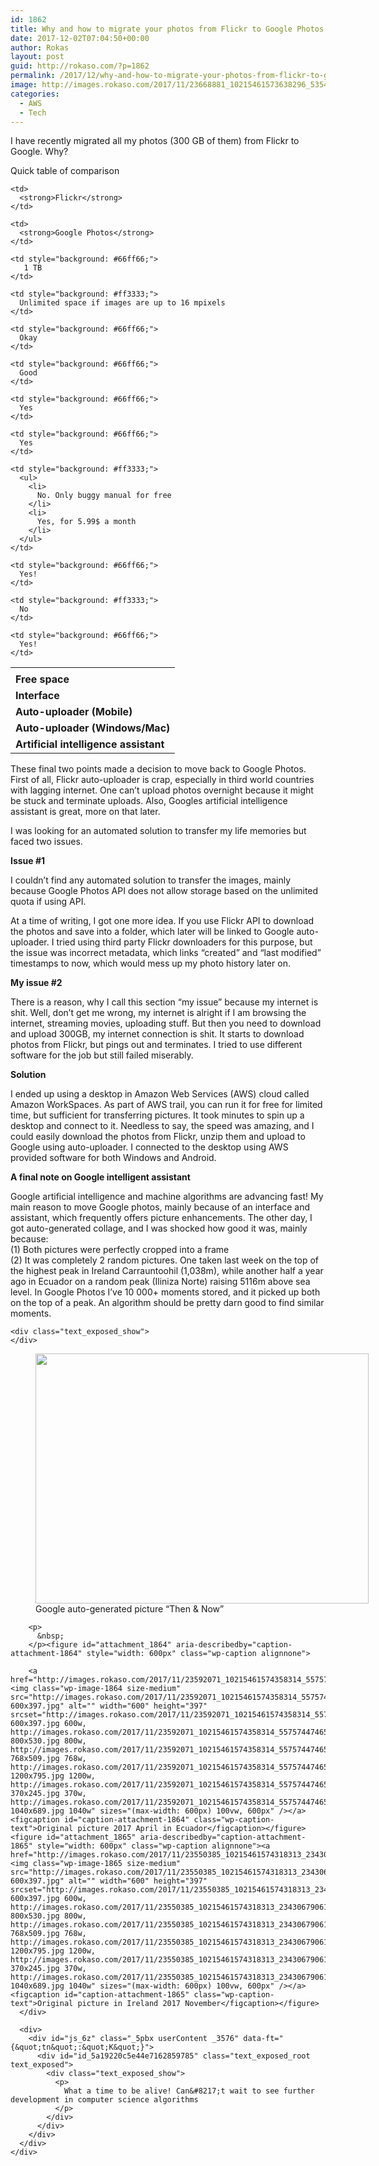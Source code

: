 ```yaml
---
id: 1862
title: Why and how to migrate your photos from Flickr to Google Photos using AWS?
date: 2017-12-02T07:04:50+00:00
author: Rokas
layout: post
guid: http://rokaso.com/?p=1862
permalink: /2017/12/why-and-how-to-migrate-your-photos-from-flickr-to-google-photos-using-aws/
image: http://images.rokaso.com/2017/11/23668881_10215461573638296_5354618564819991642_o.jpg
categories:
  - AWS
  - Tech
---
```

I have recently migrated all my photos (300 GB of them) from Flickr to Google. Why?

Quick table of comparison

<table>
  <tr>
    <td>
    </td>
    
    <td>
      <strong>Flickr</strong>
    </td>
    
    <td>
      <strong>Google Photos</strong>
    </td>
  </tr>
  
  <tr>
    <td>
      <strong>Free space</strong>
    </td>
    
    <td style="background: #66ff66;">
       1 TB
    </td>
    
    <td style="background: #ff3333;">
      Unlimited space if images are up to 16 mpixels
    </td>
  </tr>
  
  <tr>
    <td>
      <strong>Interface</strong>
    </td>
    
    <td style="background: #66ff66;">
      Okay
    </td>
    
    <td style="background: #66ff66;">
      Good
    </td>
  </tr>
  
  <tr>
    <td>
      <strong>Auto-uploader (Mobile)</strong>
    </td>
    
    <td style="background: #66ff66;">
      Yes
    </td>
    
    <td style="background: #66ff66;">
      Yes
    </td>
  </tr>
  
  <tr>
    <td>
      <strong>Auto-uploader (Windows/Mac)</strong>
    </td>
    
    <td style="background: #ff3333;">
      <ul>
        <li>
          No. Only buggy manual for free
        </li>
        <li>
          Yes, for 5.99$ a month
        </li>
      </ul>
    </td>
    
    <td style="background: #66ff66;">
      Yes!
    </td>
  </tr>
  
  <tr>
    <td>
      <strong>Artificial intelligence assistant</strong>
    </td>
    
    <td style="background: #ff3333;">
      No
    </td>
    
    <td style="background: #66ff66;">
      Yes!
    </td>
  </tr>
</table>

These final two points made a decision to move back to Google Photos. First of all, Flickr auto-uploader is crap, especially in third world countries with lagging internet. One can&#8217;t upload photos overnight because it might be stuck and terminate uploads. Also, Googles artificial intelligence assistant is great, more on that later.

I was looking for an automated solution to transfer my life memories but faced two issues.

**Issue #1**

I couldn&#8217;t find any automated solution to transfer the images, mainly because Google Photos API does not allow storage based on the unlimited quota if using API.

At a time of writing, I got one more idea. If you use Flickr API to download the photos and save into a folder, which later will be linked to Google auto-uploader. I tried using third party Flickr downloaders for this purpose, but the issue was incorrect metadata, which links &#8220;created&#8221; and &#8220;last modified&#8221; timestamps to now, which would mess up my photo history later on.

**My issue #2**

There is a reason, why I call this section &#8220;my issue&#8221; because my internet is shit. Well, don&#8217;t get me wrong, my internet is alright if I am browsing the internet, streaming movies, uploading stuff. But then you need to download and upload 300GB, my internet connection is shit. It starts to download photos from Flickr, but pings out and terminates. I tried to use different software for the job but still failed miserably.

**Solution**

I ended up using a desktop in Amazon Web Services (AWS) cloud called Amazon WorkSpaces. As part of AWS trail, you can run it for free for limited time, but sufficient for transferring pictures. It took minutes to spin up a desktop and connect to it. Needless to say, the speed was amazing, and I could easily download the photos from Flickr, unzip them and upload to Google using auto-uploader. I connected to the desktop using AWS provided software for both Windows and Android.

**A final note on Google intelligent assistant**

<div id="js_6z" class="_5pbx userContent _3576" data-ft="{&quot;tn&quot;:&quot;K&quot;}">
  <div id="id_5a19220c5e44e7162859785" class="text_exposed_root text_exposed">
    <p>
      Google artificial intelligence and machine algorithms are advancing fast! My main reason to move Google photos, mainly because of an interface and assistant, which frequently offers picture enhancements. The other day, I got auto-generated collage, and I was shocked how good it was, mainly because:<br /> (1) Both pictures were perfectly cropped into a frame<br /> (2) It was completely 2 random pictures. One taken last week on the top of the highest peak in Irelan<span class="text_exposed_show">d Carrauntoohil (1,038m), while another half a year ago in Ecuador on a random peak (Iliniza Norte) raising 5116m above sea level. In Google Photos I&#8217;ve 10 000+ moments stored, and it picked up both on the top of a peak. An algorithm should be pretty darn good to find similar moments.</span>
    </p>
    
    <div class="text_exposed_show">
    </div>
  </div>
</div>

<div class="_3x-2">
  <div data-ft="{&quot;tn&quot;:&quot;H&quot;}">
    <div class="mtm">
      <div class="_2a2q">
        <figure id="attachment_1863" aria-describedby="caption-attachment-1863" style="width: 533px" class="wp-caption alignnone"><a href="http://images.rokaso.com/2017/11/23668881_10215461573638296_5354618564819991642_o.jpg"><img class="wp-image-1863 size-medium" src="http://images.rokaso.com/2017/11/23668881_10215461573638296_5354618564819991642_o-533x400.jpg" alt="" width="533" height="400" srcset="http://images.rokaso.com/2017/11/23668881_10215461573638296_5354618564819991642_o-533x400.jpg 533w, http://images.rokaso.com/2017/11/23668881_10215461573638296_5354618564819991642_o-800x600.jpg 800w, http://images.rokaso.com/2017/11/23668881_10215461573638296_5354618564819991642_o-768x576.jpg 768w, http://images.rokaso.com/2017/11/23668881_10215461573638296_5354618564819991642_o-1200x900.jpg 1200w, http://images.rokaso.com/2017/11/23668881_10215461573638296_5354618564819991642_o-370x278.jpg 370w, http://images.rokaso.com/2017/11/23668881_10215461573638296_5354618564819991642_o-1040x780.jpg 1040w, http://images.rokaso.com/2017/11/23668881_10215461573638296_5354618564819991642_o-1066x800.jpg 1066w" sizes="(max-width: 533px) 100vw, 533px" /></a><figcaption id="caption-attachment-1863" class="wp-caption-text">Google auto-generated picture &#8220;Then & Now&#8221;</figcaption></figure> 
        
        <p>
          &nbsp;
        </p><figure id="attachment_1864" aria-describedby="caption-attachment-1864" style="width: 600px" class="wp-caption alignnone">
        
        <a href="http://images.rokaso.com/2017/11/23592071_10215461574358314_5575744746523548304_o.jpg"><img class="wp-image-1864 size-medium" src="http://images.rokaso.com/2017/11/23592071_10215461574358314_5575744746523548304_o-600x397.jpg" alt="" width="600" height="397" srcset="http://images.rokaso.com/2017/11/23592071_10215461574358314_5575744746523548304_o-600x397.jpg 600w, http://images.rokaso.com/2017/11/23592071_10215461574358314_5575744746523548304_o-800x530.jpg 800w, http://images.rokaso.com/2017/11/23592071_10215461574358314_5575744746523548304_o-768x509.jpg 768w, http://images.rokaso.com/2017/11/23592071_10215461574358314_5575744746523548304_o-1200x795.jpg 1200w, http://images.rokaso.com/2017/11/23592071_10215461574358314_5575744746523548304_o-370x245.jpg 370w, http://images.rokaso.com/2017/11/23592071_10215461574358314_5575744746523548304_o-1040x689.jpg 1040w" sizes="(max-width: 600px) 100vw, 600px" /></a><figcaption id="caption-attachment-1864" class="wp-caption-text">Original picture 2017 April in Ecuador</figcaption></figure> <figure id="attachment_1865" aria-describedby="caption-attachment-1865" style="width: 600px" class="wp-caption alignnone"><a href="http://images.rokaso.com/2017/11/23550385_10215461574318313_2343067906176958303_o.jpg"><img class="wp-image-1865 size-medium" src="http://images.rokaso.com/2017/11/23550385_10215461574318313_2343067906176958303_o-600x397.jpg" alt="" width="600" height="397" srcset="http://images.rokaso.com/2017/11/23550385_10215461574318313_2343067906176958303_o-600x397.jpg 600w, http://images.rokaso.com/2017/11/23550385_10215461574318313_2343067906176958303_o-800x530.jpg 800w, http://images.rokaso.com/2017/11/23550385_10215461574318313_2343067906176958303_o-768x509.jpg 768w, http://images.rokaso.com/2017/11/23550385_10215461574318313_2343067906176958303_o-1200x795.jpg 1200w, http://images.rokaso.com/2017/11/23550385_10215461574318313_2343067906176958303_o-370x245.jpg 370w, http://images.rokaso.com/2017/11/23550385_10215461574318313_2343067906176958303_o-1040x689.jpg 1040w" sizes="(max-width: 600px) 100vw, 600px" /></a><figcaption id="caption-attachment-1865" class="wp-caption-text">Original picture in Ireland 2017 November</figcaption></figure>
      </div>
      
      <div>
        <div id="js_6z" class="_5pbx userContent _3576" data-ft="{&quot;tn&quot;:&quot;K&quot;}">
          <div id="id_5a19220c5e44e7162859785" class="text_exposed_root text_exposed">
            <div class="text_exposed_show">
              <p>
                What a time to be alive! Can&#8217;t wait to see further development in computer science algorithms
              </p>
            </div>
          </div>
        </div>
      </div>
    </div>
  </div>
</div>
